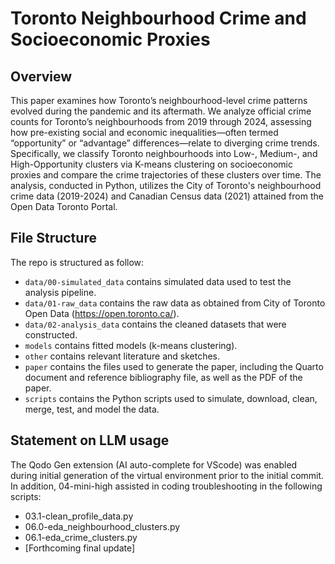 # Toronto Neighbourhood Crime and Socioeconomic Proxies

## Overview

This paper examines how Toronto’s neighbourhood-level crime patterns evolved during the pandemic and its aftermath. We analyze official crime counts for Toronto’s neighbourhoods from 2019 through 2024, assessing how pre-existing social and economic inequalities—often termed “opportunity” or “advantage” differences—relate to diverging crime trends. Specifically, we classify Toronto neighbourhoods into Low-, Medium-, and High-Opportunity clusters via K-means clustering on socioeconomic proxies and compare the crime trajectories of these clusters over time. The analysis, conducted in Python, utilizes the City of Toronto's neighbourhood crime data (2019-2024) and Canadian Census data (2021) attained from the Open Data Toronto Portal.


## File Structure

The repo is structured as follow:

-   `data/00-simulated_data` contains simulated data used to test the analysis pipeline.
-   `data/01-raw_data` contains the raw data as obtained from City of Toronto Open Data (https://open.toronto.ca/).
-   `data/02-analysis_data` contains the cleaned datasets that were constructed.
-   `models` contains fitted models (k-means clustering). 
-   `other` contains relevant literature and sketches.
-   `paper` contains the files used to generate the paper, including the Quarto document and reference bibliography file, as well as the PDF of the paper. 
-   `scripts` contains the Python scripts used to simulate, download, clean, merge, test, and model the data.


## Statement on LLM usage

The Qodo Gen extension (AI auto-complete for VScode) was enabled during initial generation of the virtual environment prior to the initial commit. In addition, 04-mini-high assisted in coding troubleshooting in the following scripts:
- 03.1-clean_profile_data.py
- 06.0-eda_neighbourhood_clusters.py
- 06.1-eda_crime_clusters.py
- [Forthcoming final update]
